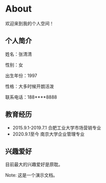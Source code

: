 # About

欢迎来到我的个人空间！





## 个人简介

姓名：张清清

性别：女

出生年份：1997

性格：大多时候开朗活泼

联系电话：188****8888

## 教育经历

* 2015.9.1-2019.7.1 合肥工业大学市场营销专业
* 2020.9.1至今 南京大学企业管理专业

## 兴趣爱好

目前最大的兴趣爱好是原耽。

Note: 这是一个演示文档。

